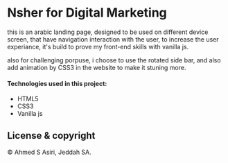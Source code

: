 # Nsher for Digital Marketing

this is an arabic landing page, designed to be used on different device screen, that have navigation interaction with the user, to increase the user experiance, it's build to prove my front-end skills with vanilla js.

also for challenging porpuse, i choose to use the rotated side bar, and also add animation by CSS3 in the website to make it stuning more.

#### Technologies used in this project:

- HTML5
- CSS3
- Vanilla js

## License & copyright 

© Ahmed S Asiri, Jeddah SA. 